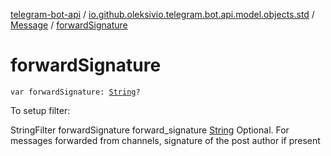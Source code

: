 [telegram-bot-api](../../index.md) / [io.github.oleksivio.telegram.bot.api.model.objects.std](../index.md) / [Message](index.md) / [forwardSignature](./forward-signature.md)

# forwardSignature

`var forwardSignature: `[`String`](https://kotlinlang.org/api/latest/jvm/stdlib/kotlin/-string/index.html)`?`

To setup filter:

StringFilter forwardSignature forward_signature [String](https://kotlinlang.org/api/latest/jvm/stdlib/kotlin/-string/index.html) Optional. For messages forwarded from channels,
signature of the post author if present

